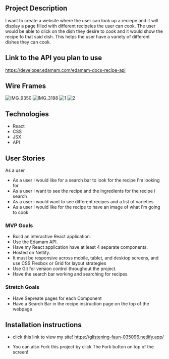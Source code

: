 ## Project Description
I want to create a website where the user can look up a reciepe and it will display a page filled with different recipeies the user can cook. The user would be able to click on the dish they desire to cook and it would show the recipe fo that said dish. This helps the user have a variety of different dishes they can cook.
## Link to the API you plan to use
https://developer.edamam.com/edamam-docs-recipe-api

## Wire Frames
![IMG_9350](https://user-images.githubusercontent.com/91204720/174143548-50b6bf1d-f82a-44d7-adcc-ae155b8db10d.jpeg)
![IMG_3198](https://user-images.githubusercontent.com/91204720/174143666-58891ca6-59ce-48f7-bd8d-e5afe1f78d79.jpeg)
![1](https://user-images.githubusercontent.com/91204720/174143691-9a76ef87-1ab9-40aa-91be-5af39c9caa33.png)
![2](https://user-images.githubusercontent.com/91204720/174143711-93f28cda-1c2a-4bd7-8132-0d88ab9c4dbd.png)
## Technologies
- React
- CSS
- JSX
- API

## User Stories
As a user
- As a user I would like for a search bar to look for the recipe I'm looking for
- As a user I want to see the recipe and the ingredients for the recipe i search
- As a user i would want to see different recipes and a list of varieties
- As a user I would like for the recipe to have an image of what i'm going to cook

### MVP Goals
- Build an interactive React application.
- Use the Edamam API.
- Have my React application have at least 4 separate components.
- Hosted on Netlify.
- It must be responsive across mobile, tablet, and desktop screens, and use CSS Flexbox or Grid for layout strategies
- Use Git for version control throughout the project.
- Have the search bar working and searching for recipes.


### Stretch Goals
- Have Sepreate pages for each Component
- Have a Search Bar in the recipe instruction page on the top of the webpage

## Installation instructions

- click this link to view my site! https://glistening-faun-035096.netlify.app/

- You can also Fork this project by click The Fork button on top of the screen!
